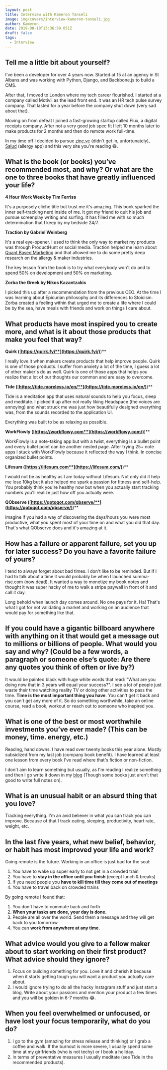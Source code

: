 ```yaml
---
layout: post
title: Interview with Kameron Tanseli
image: img/covers/interview-kameron-tanseli.jpg
author: Kameron
date: 2019-08-18T13:36:59.051Z
draft: false
tags: 
  - Interview
---
```

## Tell me a little bit about yourself?

I've been a developer for over 4 years now. Started at 15 at an agency in St Albans and was working with Python, Django, and Backbone.js to build a CMS.

After that, I moved to London where my tech career flourished. I started at a company called Motivii as the lead front end. it was an HR tech pulse survey company. That lasted for a year before the company shut down (very sad about that).

Moving on from defeat I joined a fast-growing startup called Flux, a digital receipts company. After not a very good job spec fit I left 10 months later to make products for 2 months and then do remote work full-time.

In my time off I decided to pursue [zinc.vc](https://zinc.vc/) (didn't get in, unfortunately), [Salud](https://trysalud.com/) (allergy app) and this very site you're reading 😄.

## What is the book (or books) you’ve recommended most, and why? Or what are the one to three books that have greatly influenced your life?

**4 Hour Work Week by Tim Ferriss**

It's a purposely cliche title but trust me it's amazing. This book sparked the inner self-tracking nerd inside of me. It got my friend to quit his job and pursue screenplay writing and surfing. It has filled me with so much determination that I keep by my bedside 24/7.

**Traction by Gabriel Weinberg**

It's a real eye-opener. I used to think the only way to market my products was through ProductHunt or social media. Traction helped me learn about [Quant Based Marketing](https://okdork.com/quant-based-marketing-for-pre-launch-start-ups/) and that allowed me to do some pretty deep research on the allergy & maker industries.

The key lesson from the book is to try what everybody won't do and to spend 50% on development and 50% on marketing.

**Zorba the Greek by Nikos Kazantzakis**

I picked this up after a recommendation from the previous CEO. At the time I was learning about Epicurian philosophy and its differences to Stoicism. Zorba created a feeling within that urged me to create a life where I could be by the sea, have meals with friends and work on things I care about.

## What products have most inspired you to create more, and what is it about those products that make you feel that way?

**Quirk (**[**https://quirk.fyi**](https://quirk.fyi/)**)**

I really love it when makers create products that help improve people. Quirk is one of those products. I suffer from anxiety a lot of the time, I guess a lot of other maker's do as well. Quirk is one of those apps that helps you realize that a lot of our thoughts our common and are easy to overcome.

**Tide (**[**https://tide.moreless.io/en/**](https://tide.moreless.io/en/)**)**

Tide is a meditation app that uses natural sounds to help you focus, sleep and meditate. I picked it up after not really liking Headspace (the voices are annoying) and what struck me was just how beautifully designed everything was, from the sounds recorded to the application UI. 

Everything was built to be as relaxing as possible.

**WorkFlowly (**[**https://workflowy.com**](https://workflowy.com/)**)**

WorkFlowly is a note-taking app but with a twist, everything is a bullet point and every bullet point can be another nested page. After trying 25+ note apps I stuck with WorkFlowly because it reflected the way I think. In concise organized bullet points.

**Lifesum (**[**https://lifesum.com**](https://lifesum.com/)**)**

I would not be as healthy as I am today without Lifesum. Not only did it help me lose 10kg but it also helped me spark a passion for fitness and self-help. You probably think you're healthy now but when you actually start tracking numbers you'll realize just how off you actually were.

**QObserve (**[**https://qotoqot.com/qbserve/**](https://qotoqot.com/qbserve/)**)**

Imagine if you had a way of discovering the days/hours you were most productive, what you spent most of your time on and what you did that day. That's what QObserve does and it's amazing at it.

## How has a failure or apparent failure, set you up for later success? Do you have a favorite failure of yours?

I tend to always forget about bad times. I don't like to be reminded. But if I had to talk about a time it would probably be when I launched summa-rise.com (now dead). It wanted a way to monetize my book notes and thought it was super hacky of me to walk a stripe paywall in front of it and call it day.

Long behold when launch day comes around. No one pays for it. Ha! That's what I got for not validating a market and working on an audience that would pay for something like that.

## If you could have a gigantic billboard anywhere with anything on it that would get a message out to millions or billions of people. What would you say and why? (Could be a few words, a paragraph or someone else’s quote: Are there any quotes you think of often or live by?)

It would be painted black with huge white words that read: "What are you doing now that in 3 years will equal your success?". I see a lot of people just waste their time watching reality TV or doing other activities to pass the time. **Time is the most important thing you have**. You can't get it back and you can't get any more of it. So do something worthwhile, take an online course, read a book, workout or reach out to someone who inspired you.

## What is one of the best or most worthwhile investments you’ve ever made? (This can be money, time. energy, etc.)

Reading, hand downs. I have read over twenty books this year alone. Mostly subsidized from my last job (company book benefit). I have learned at least one lesson from every book I've read where that's fiction or non-fiction. 

I don't aim to learn something but usually, as I'm reading I realize something and then I go write it down in my [blog](http://kamerontanseli.github.io/) (Though some books just aren't that good to write full notes on).

## What is an unusual habit or an absurd thing that you love?

Tracking everything. I'm an avid believer in what you can track you can improve. Because of that I track eating, sleeping, productivity, heart rate, weight, etc.

## In the last five years, what new belief, behavior, or habit has most improved your life and work?

Going remote is the future. Working in an office is just bad for the soul:

1. You have to wake up super early to not get in a crowded train
2. You have to **stay in the office until you finish** (except lunch & breaks)
3. If you need people you **have to kill time till they come out of meetings**
4. You have to travel back on crowded trains

By going remote I found that:

1. You don't have to commute back and forth
2. **When your tasks are done, your day is done.**
3. People are all over the world. Send them a message and they will get back to you tomorrow.
4. You can **work from anywhere at any time.**

## What advice would you give to a fellow maker about to start working on their first product? What advice should they ignore?

1. Focus on building something for you. Love it and cherish it because when it starts getting tough you will want a product you actually care about.
2. I would ignore trying to do all the hacky Instagram stuff and just start a blog. Write about your passions and mention your product a few times and you will be golden in 6-7 months 😂.

## When you feel overwhelmed or unfocused, or have lost your focus temporarily, what do you do?

1. I go to the gym (amazing for stress release and thinking) or I grab a coffee and walk. If the burnout is more severe, I usually spend some time at my girlfriends (who is not techy) or I book a holiday.
2. In terms of preventative measures I usually meditate (see Tide in the recommended products).